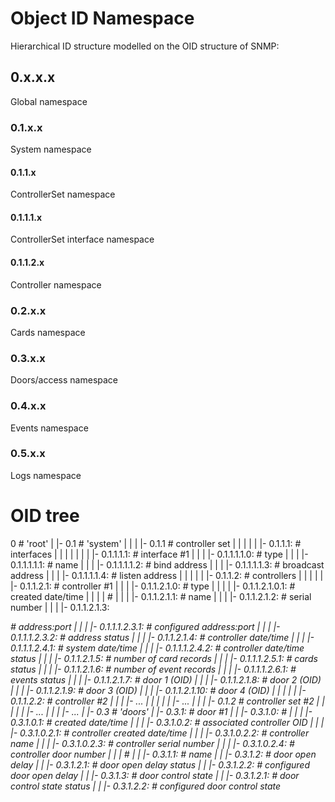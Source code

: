 # Object ID Namespace

Hierarchical ID structure modelled on the OID structure of SNMP:

## 0.x.x.x

Global namespace

### 0.1.x.x

System namespace

#### 0.1.1.x

ControllerSet namespace

#### 0.1.1.1.x

ControllerSet interface namespace

#### 0.1.1.2.x

Controller namespace

### 0.2.x.x

Cards namespace

### 0.3.x.x

Doors/access namespace

### 0.4.x.x

Events namespace

### 0.5.x.x

Logs namespace

# OID tree

0                                                                          # 'root'
|
|- 0.1                                                                      # 'system'
|    |
|    |- 0.1.1                                                                # controller set
|    |      |
|    |      |- 0.1.1.1:                                                      # interfaces
|    |      |        |
|    |      |        |- 0.1.1.1.1: <status>                                  # interface #1
|    |      |                   |- 0.1.1.1.1.0: <type>                       #    type
|    |      |                   |- 0.1.1.1.1.1: <name>                       #    name
|    |      |                   |- 0.1.1.1.1.2: <bind>                       #    bind address
|    |      |                   |- 0.1.1.1.1.3: <broadcast>                  #    broadcast address
|    |      |                   |- 0.1.1.1.1.4: <listen>                     #    listen address
|    |      |
|    |      |- 0.1.1.2:                                                      # controllers
|    |               |
|    |               |- 0.1.1.2.1: <status>                                  # controller #1
|    |               |          |- 0.1.1.2.1.0: <type>                       #    type
|    |               |          |            |- 0.1.1.2.1.0.1: <created>     #    created date/time
|    |               |          |                                            #
|    |               |          |- 0.1.1.2.1.1:  <name>                      #    name
|    |               |          |- 0.1.1.2.1.2:  <ID>                        #    serial number
|    |               |          |- 0.1.1.2.1.3:  <address>                   #    address:port
|    |               |                       |- 0.1.1.1.2.3.1: <configured>  #    configured address:port
|    |               |                       |- 0.1.1.1.2.3.2: <status>      #    address status
|    |               |          |- 0.1.1.2.1.4:  <datetime>                  #    controller date/time
|    |               |                       |- 0.1.1.1.2.4.1: <now>         #    system date/time
|    |               |                       |- 0.1.1.1.2.4.2: <status>      #    controller date/time status
|    |               |          |- 0.1.1.2.1.5:  <cards>                     #    number of card records
|    |               |                       |- 0.1.1.1.2.5.1: <status>      #    cards status
|    |               |          |- 0.1.1.2.1.6:  <events>                    #    number of event records
|    |               |                       |- 0.1.1.1.2.6.1: <status>      #    events status
|    |               |          |- 0.1.1.2.1.7:  <door1>                     #    door 1 (OID)
|    |               |          |- 0.1.1.2.1.8:  <door2>                     #    door 2 (OID)
|    |               |          |- 0.1.1.2.1.9:  <door3>                     #    door 3 (OID)
|    |               |          |- 0.1.1.2.1.10: <door4>                     #    door 4 (OID)
|    |               |
|    |               |- 0.1.1.2.2: <status>                                  # controller #2
|    |               |          |- ...
|    |               |
|    |               |- ...
|    |
|    |- 0.1.2                                                                # controller set #2
|    |      |
|    |      |- ...
|    |
|    |- ...
|
|- 0.3                                                                       # 'doors'
|    |- 0.3.1: <status>                                                      # door #1
|    |      |- 0.3.1.0:                                                      #
|    |      |        |- 0.3.1.0.1: <created>                                 #    created date/time
|    |      |        |- 0.3.1.0.2: <controller>                              #    associated controller OID
|    |      |                   |- 0.3.1.0.2.1: <created>                    #               controller created date/time
|    |      |                   |- 0.3.1.0.2.2: <name>                       #               controller name
|    |      |                   |- 0.3.1.0.2.3: <deviceID>                   #               controller serial number
|    |      |                   |- 0.3.1.0.2.4: <door>                       #               controller door number
|    |      |                                                                #
|    |      |- 0.3.1.1: <name>                                               #    name
|    |      |- 0.3.1.2: <delay>                                              #    door open delay
|    |               |- 0.3.1.2.1: <status>                                  #    door open delay status
|    |               |- 0.3.1.2.2: <configured>                              #    configured door open delay
|    |      |- 0.3.1.3: <control>                                            #    door control state
|    |               |- 0.3.1.2.1: <status>                                  #    door control state status
|    |               |- 0.3.1.2.2: <configured>                              #    configured door control state
